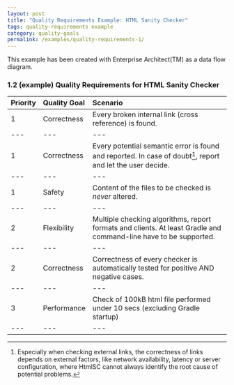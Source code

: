 ```yaml
---
layout: post
title: "Quality Requirements Example: HTML Sanity Checker"
tags: quality-requirements example 
category: quality-goals
permalink: /examples/quality-requirements-1/
---
```


<div class="arc42-example">
This example has been created with Enterprise Architect(TM) as a data flow diagram.
</div>


### 1.2 (example) Quality Requirements for HTML Sanity Checker


| Priority | Quality Goal |Scenario                                               |
|---|:---|:---|
| 1        | Correctness  |Every broken internal link (cross reference) is found. |
|---|---|---|
| 1        | Correctness  |Every potential semantic error is found and reported. In case of doubt[^doubt], report and let the user decide.  |
|---|---|---|
| 1        | Safety       |Content of the files to be checked is _never_ altered. |
|---|---|---|
| 2        | Flexibility  |Multiple checking algorithms, report formats and clients. At least Gradle and command-line have to be supported.|
|---|---|---|
| 2        | Correctness  |Correctness of every checker is automatically tested for positive AND negative cases.|
|---|---|---|
| 3        | Performance  |Check of 100kB html file performed under 10 secs (excluding Gradle startup)|
|---|---|---|

[^doubt]: Especially when checking external links, the correctness of links depends on external factors, like network availability, latency or server configuration, where HtmlSC cannot always identify the root cause of potential problems.